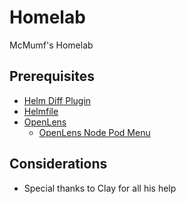 # Homelab

McMumf's Homelab

## Prerequisites

- [Helm Diff Plugin](https://github.com/databus23/helm-diff)
- [Helmfile](https://github.com/helmfile/helmfile)
- [OpenLens]()
  - [OpenLens Node Pod Menu](https://github.com/alebcay/openlens-node-pod-menu)

## Considerations

- Special thanks to Clay for all his help
